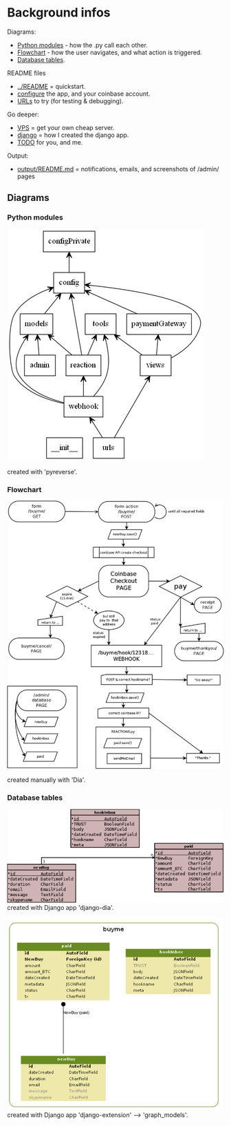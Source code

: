 # Background infos

Diagrams:
* [Python modules](#python-modules) - how the .py call each other.
* [Flowchart](#flowchart) - how the user navigates, and what action is triggered.
* [Database tables](#database-tables).

README files
* [../README](../README.md) = quickstart.
* [configure](configure.md) the app, and your coinbase account.
* [URLs](URLs.md) to try (for testing & debugging).

Go deeper:
* [VPS](VPS.md) = get your own cheap server.
* [django](django.md) = how I created the django app.
* [TODO](TODO.md) for you, and me.

Output:
* [output/README.md](../output/README.md) = notifications, emails, and screenshots of /admin/ pages 

## Diagrams

### Python modules 
![modules](img/scheme_pyreverse_buyme.png)

created with 'pyreverse'.

### Flowchart
![flow diagram](img/flow.png)

created manually with 'Dia'.

### Database tables

![scheme](img/scheme_dia.png)  
created with Django app 'django-dia'.

![scheme](img/scheme.graph_models.png)  
created with Django app 'django-extension' --> 'graph_models'.



